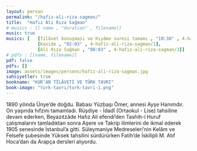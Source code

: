 ```yaml
---
layout: person
permalink: "/hafiz-ali-riza-sagman/"
title:  "Hafız Ali Rıza Sağman"
# musics : [[ name , "duration" , filename]]
music: true
musics: [   [Tilâvet konuşması ve Kıyâme suresi tamamı , "10:38" , 4-hafiz-ali-riza-sagman/2],
            [Kaside , "02:03" , 4-hafiz-ali-riza-sagman/1],
            [Ali Rıza Sağman , "08:03" , 4-hafiz-ali-riza-sagman/3]]
# pdfs : [[name, filename]]
pdf: false
pdfs: []
image: assets/images/persons/hafiz-ali-riza-sagman.jpg
sahsiyetler: true
bookname: "KUR’AN TİLÂVETİ VE TÜRK TAVRI"
book-image: "turk-tavri/turk-tavri-1.png"
---
```


1890 yılında Ünye’de doğdu. Babası Yüzbaşı Ömer, annesi Ayşe Hanımdır. 
On yaşında hıfzını tamamladı. Rüşdiye - İdadî (Ortaokul - Lise) tahsiline devam ederken, Beyazıtzâde Hafız Ali efendi’den Tashih-i Huruf çalışmalarını tamladıktan sonra Aşere ve Takrip ilimlerini de ikmal ederek 1905 senesinde İstanbul’a gitti. 
Süleymaniye Medreseleri’nin Kelâm ve Felsefe şubesinde Yüksek tahsilini sürdürürken Fatih’de İskilipli M. Atıf Hoca’dan da Arapça dersleri alıyordu. 
